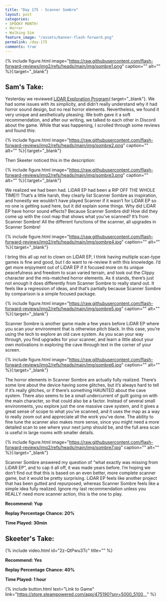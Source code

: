 ```yaml
---
title: "Day 175 - Scanner Sombre"
layout: post
categories:
- SPOOKY MONTH!
- Horror
- Walking Sim
feature_image: "/assets/banner-flash-forward.png"
permalink: /day-175
comments: true
---
```


{% include figure.html image="https://raw.githubusercontent.com/flash-forward-reviews/img2/refs/heads/main/img/sombre1.png" caption="" alt="" %}{:target="_blank"}

## Sam's Take:

Yesterday we reviewed [LiDAR Exploration Program](https://flash-forward-reviews.github.io/day-174){:target="_blank"}. We had some issues with its simplicity, and didn’t really understand why it had horror sound design, but no real horror elements. Nevertheless, we found it very unique and aesthetically pleasing. We both gave it a soft recommendation, and after our writing, we talked to each other in Discord about the game. While that was happening, I scrolled through some reviews and found this:

{% include figure.html image="https://raw.githubusercontent.com/flash-forward-reviews/img2/refs/heads/main/img/sombre2.png" caption="" alt="" %}{:target="_blank"}

Then Skeeter noticed this in the description:

{% include figure.html image="https://raw.githubusercontent.com/flash-forward-reviews/img2/refs/heads/main/img/sombre3.png" caption="" alt="" %}{:target="_blank"}

We realized we had been had. LiDAR EP had been a RIP OFF THE WHOLE TIME!!! That’s a little harsh, they clearly list Scanner Sombre as inspiration, and honestly we wouldn’t have played Scanner if it wasn’t for LiDAR EP so no one is getting sued here, but it did explain some things. Why did LiDAR EP have horror sound effects? Because Scanner Sombre did! How did they come up with the cool map that shows what you’ve scanned? It’s from Scanner Sombre! All the different functions of the scanner, all upgrades in Scanner Sombre!

{% include figure.html image="https://raw.githubusercontent.com/flash-forward-reviews/img2/refs/heads/main/img/sombre4.jpg" caption="" alt="" %}{:target="_blank"}

I bring this all up not to clown on LiDAR EP, I think having multiple scan-type games is fine and good, but I do want to re-review it with this knowledge. I’d get more enjoyment out of LiDAR EP if it focused more on its unique peacefulness and freedom to scan varied terrain, and took out the Clippy character and the mis-matched horror elements. As it stands, there’s just not enough it does differently from Scanner Sombre to really stand out. It feels like a regression of ideas, and that’s partially because Scanner Sombre by comparison is a simple focused package.

{% include figure.html image="https://raw.githubusercontent.com/flash-forward-reviews/img2/refs/heads/main/img/sombre5.jpg" caption="" alt="" %}{:target="_blank"}

Scanner Sombre is another game made a few years before LiDAR EP where you scan your environment that is otherwise pitch black. In this case, you’re using the tech to explore an old cave system. As you scan your way through, you find upgrades for your scanner, and learn a little about your own motivations in exploring the cave through text in the corner of your screen.

{% include figure.html image="https://raw.githubusercontent.com/flash-forward-reviews/img2/refs/heads/main/img/sombre6.jpg" caption="" alt="" %}{:target="_blank"}

The horror elements in Scanner Sombre are actually fully realized. There’s some lore about the device having some glitches, but it’s always hard to tell if it’s really glitches, or if there’s something HAUNTED about the cave system. There also seems to be a small undercurrent of guilt going on with the main character, so that could also be a factor. Instead of several small environments, you explore just the one massive cave system, and it gives a great sense of scope to what you’ve scanned, and it uses the map as a way to really zoom out and appreciate all the work you’ve done. The ability to fine tune the scanner also makes more sense, since you might need a more detailed scan to see where your next jump should be, and the full area scan is useful in large rooms with smaller details.

{% include figure.html image="https://raw.githubusercontent.com/flash-forward-reviews/img2/refs/heads/main/img/sombre7.jpg" caption="" alt="" %}{:target="_blank"}

Scanner Sombre answered my question of “what exactly was missing from LiDAR EP”, and to cap it all off, it was made years before. I’m hoping we don’t find out that this is based on an even better, more complete scanner game, but it would be pretty surprising. LiDAR EP feels like another project that has been gutted and repurposed, whereas Scanner Sombre feels like a simple idea fully realized. Ignore my last recommendation unless you REALLY need more scanner action, this is the one to play.

**Recommend: Yup**

**Replay Percentage Chance: 20%**

**Time Played: 30min** 

## Skeeter's Take:

{% include video.html id="2z-QtPwu3Tc" title="" %}

**Recommend: Yes** 

**Replay Percentage Chance: 40%**

**Time Played: 1 hour**

{% include button.html text="Link to Game" link="https://store.steampowered.com/app/475190?snr=5000_5100__" %}